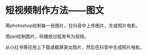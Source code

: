 # 短视频制作方法——图文

用photoshop绘制每一张图片，在抖音中上传图片，生成照片电影。

用ppt绘制图片，将播放过程发布为视频。

从小红书等应用上下载或截屏美女图片，然后在抖音中生成照片电影。

